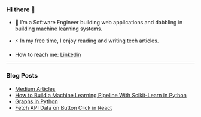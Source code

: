 ### Hi there 👋

- :telescope: I’m a Software Engineer building web applications and dabbling in building machine learning systems.
  
- :zap: In my free time, I enjoy reading and writing tech articles.

- How to reach me: [Linkedin](https://www.linkedin.com/in/wangui-waweru-bernice/)

---

### Blog Posts
- [Medium Articles](https://medium.com/@wanguiwawerub)
- [How to Build a Machine Learning Pipeline With Scikit-Learn in Python](https://www.turing.com/kb/building-ml-pipeline-in-python-with-scikit-learn)
- [Graphs in Python](https://dev.to/wanguiwaweru/graphs-in-python-1pom)
- [Fetch API Data on Button Click in React](https://dev.to/wanguiwaweru/fetch-api-data-on-button-click-in-react-513i)


